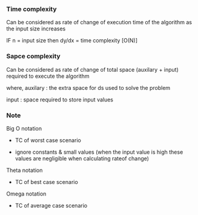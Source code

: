 ### Time complexity

Can be considered as rate of change of execution time of the algorithm as the input size increases

IF n = input size then dy/dx = time complexity [O(N)]


### Sapce complexity

Can be considered as rate of change of total space (auxilary + input) required to execute the algorithm

where,
auxilary : the extra space for ds used to solve the problem

input : space required to store input values

### Note 

Big O notation 

- TC of worst case scenario

- ignore constants & small values (when the input value is high these values are negligible when calculating rateof change)

Theta notation

- TC of best case scenario

Omega notation
- TC of average case scenario
